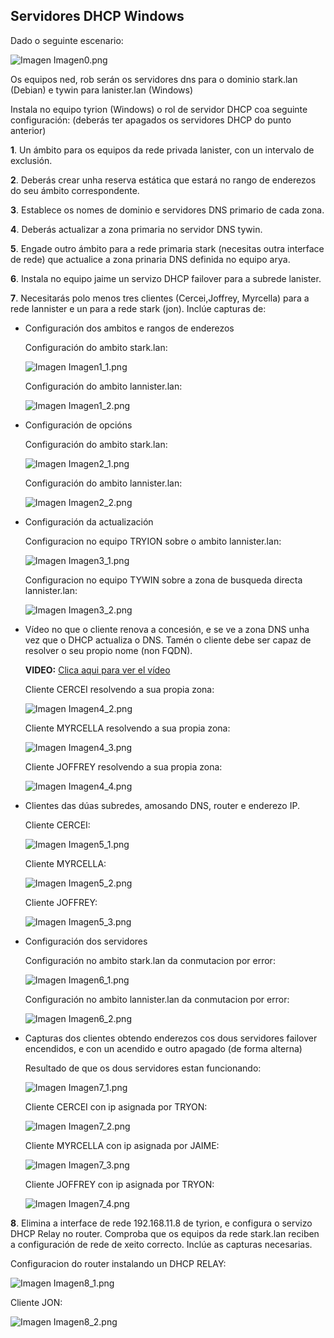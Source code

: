 ## Servidores DHCP Windows

Dado o seguinte escenario:

  ![Imagen Imagen0.png](/imagenes/Imagen0.png)

Os equipos ned, rob serán os servidores dns para o dominio stark.lan (Debian) e tywin para lanister.lan (Windows)

Instala no equipo tyrion (Windows) o rol de servidor DHCP coa seguinte configuración: (deberás ter apagados os servidores DHCP do punto anterior)

**1**. Un ámbito para os equipos da rede privada lanister, con un intervalo de exclusión.

**2**. Deberás crear unha reserva estática que estará no rango de enderezos do seu ámbito correspondente.

**3**. Establece os nomes de dominio e servidores DNS primario de cada zona.

**4**. Deberás actualizar a zona primaria no servidor DNS tywin.

**5**. Engade outro ámbito para a rede primaria stark (necesitas outra interface de rede) que actualice a zona prinaria DNS definida no equipo arya.

**6**. Instala no equipo jaime un servizo DHCP failover para a subrede lanister.

**7**. Necesitarás polo menos tres clientes (Cercei,Joffrey, Myrcella) para a rede lannister e un para a  rede stark (jon).
Inclúe capturas de:

  - Configuración dos ambitos e rangos de enderezos

    Configuración do ambito stark.lan:

    ![Imagen Imagen1_1.png](/imagenes/Apartado1_1.png)

    Configuración do ambito lannister.lan:

    ![Imagen Imagen1_2.png](/imagenes/Apartado1_2.png)

  - Configuración de opcións

    Configuración do ambito stark.lan:

    ![Imagen Imagen2_1.png](/imagenes/Apartado2_1.png)

    Configuración do ambito lannister.lan:    

    ![Imagen Imagen2_2.png](/imagenes/Apartado2_2.png)

  - Configuración da actualización

    Configuracion no equipo TRYION sobre o ambito lannister.lan:

    ![Imagen Imagen3_1.png](/imagenes/Apartado3_1.png)

    Configuracion no equipo TYWIN sobre a zona de busqueda directa lannister.lan:

    ![Imagen Imagen3_2.png](/imagenes/Apartado3_2.png)

  - Vídeo no que o cliente renova a concesión, e se ve  a zona DNS unha vez que o DHCP actualiza o DNS. Tamén o cliente debe ser capaz de resolver o seu propio nome (non FQDN).

    **VIDEO:**  [Clica aqui para ver el vídeo](/imagenes/Apartado4_1.mp4)

    Cliente CERCEI resolvendo a sua propia zona:

    ![Imagen Imagen4_2.png](/imagenes/Apartado4_2.png)

    Cliente MYRCELLA resolvendo a sua propia zona:

    ![Imagen Imagen4_3.png](/imagenes/Apartado4_3.png)

    Cliente JOFFREY resolvendo a sua propia zona:

    ![Imagen Imagen4_4.png](/imagenes/Apartado4_4.png)

  - Clientes das dúas subredes, amosando DNS, router e enderezo IP.

    Cliente CERCEI: 

    ![Imagen Imagen5_1.png](/imagenes/Apartado5_1.png)

    Cliente MYRCELLA:

    ![Imagen Imagen5_2.png](/imagenes/Apartado5_2.png)

    Cliente JOFFREY:

    ![Imagen Imagen5_3.png](/imagenes/Apartado5_3.png)

  - Configuración dos servidores 
  
    Configuración no ambito stark.lan da conmutacion por error:

    ![Imagen Imagen6_1.png](/imagenes/Apartado6_1.png)

    Configuración no ambito lannister.lan da conmutacion por error:

    ![Imagen Imagen6_2.png](/imagenes/Apartado6_2.png)

  - Capturas dos clientes obtendo enderezos cos dous servidores failover encendidos, e con un acendido e outro apagado (de forma alterna)

    Resultado de que os dous servidores estan funcionando:

    ![Imagen Imagen7_1.png](/imagenes/Apartado7_1.png)

    Cliente CERCEI con ip asignada por TRYON:

    ![Imagen Imagen7_2.png](/imagenes/Apartado7_2.png)

    Cliente MYRCELLA con ip asignada por JAIME:

    ![Imagen Imagen7_3.png](/imagenes/Apartado7_3.png)

    Cliente JOFFREY con ip asignada por TRYON:

    ![Imagen Imagen7_4.png](/imagenes/Apartado7_4.png) 
   

**8**. Elimina a interface de rede 192.168.11.8 de tyrion, e configura o servizo DHCP Relay no router. 
Comproba que os equipos da rede stark.lan reciben a configuración de rede de xeito correcto. 
Inclúe as capturas necesarias.

  Configuracion do router instalando un DHCP RELAY:

  ![Imagen Imagen8_1.png](/imagenes/Apartado8_1.png)

  Cliente JON:

  ![Imagen Imagen8_2.png](/imagenes/Apartado8_2.png)




